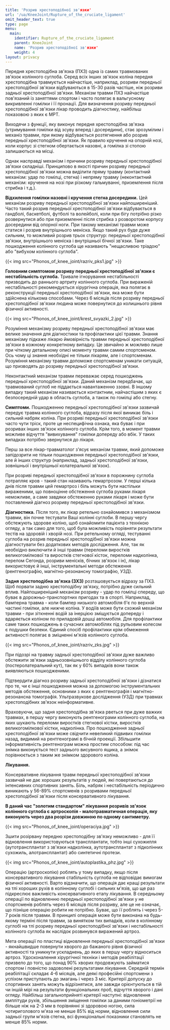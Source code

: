 ```yaml
---
title: 'Розрив хрестоподібної зв'язки'
url: '/ua/KneeJoint/Rupture_of_the_cruciate_ligament'
omit_header_text: true
type: page
menu:
  main:
    identifier: Rupture_of_the_cruciate_ligament
    parent: KneeJoint
    name: 'Розрив хрестоподібної зв'язки'
    weight: 4
layout: privacy
---
```


Передня хрестоподібна зв'язка (ПХЗ) одна із самих травмованих зв'язок колінного суглоба. Серед всіх інших зв'язок коліна передня хрестоподібна травмується найчастіше, наприклад, розриви передньої хрестоподібної зв'язки відбуваються в 15-30 разів частіше, ніж розриви задньої хрестоподібної зв'язки. Механізм травми ПХЗ найчастіше пов'язаний із заняттями спортом і часто полягає в вальгусному викривленні гомілки і її пронації. Для визначення розриву передньої хрестоподібної зв'язки лікар проводить діагностику, найбільш показовою з яких є МРТ.

Виходячи з функції, яку виконує передня хрестоподібна зв'язка (утримування гомілки від зсуву вперед і досередини), стає зрозумілим і механіз травми, при якому відбувається розтягнення або розрив передньої хрестоподібної зв'язки. Як правило кручення на опорній нозі, коли корпус зі стегном обертається назовні, а гомілка зі стопою залишаються на місці.

Однак насправді механізм і причини розриву передньої хрестоподібної зв'язки складніші. Принципово в якості причин розриву передньої хрестоподібної зв'язки можна виділити пряму травму (контактний механізм: удар по гомілці, стегна) і непряму травму (неконтактний механізм: кручення на нозі при різкому гальмуванні, приземлення після стрибка і т.д.).

**Відхилення гомілки назовні і кручення стегна досередини.** Цей механізм розриву передньої хрестоподібної зв'язки найпоширеніший. Часто такий розрив передньої хрестоподібної зв'язки відбувається в гандболі, баскетболі, футболі та волейболі, коли при бігу потрібно різко розвернутися або при приземленні після стрибка з розворотом корпусу досередини від опорної ноги. При такому механізмі травми може статися і розрив внутрішнього меніска. Якщо такий рух буде дуже сильним, то можливий розрив трьох структур: передньої хрестоподібної зв'язки, внутрішнього меніска і внутрішньої бічної зв'язки. Таке пошкодження колінного суглоба ще називають "нещасливою тріадою" або "вибухом колінного суглоба".

{{< img src="Phonos_of_knee_joint/razriv_pks1.jpg" >}}

**Головним симптомом розриву передньої хрестоподібної зв'язки є нестабільність суглоба.** Тривале ігнорування нестабільності призводить до раннього артриту колінного суглоба. При вираженій нестабільності рекомендується хірургічна операція, яка полягає в реконструкції передньої хрестоподібної зв'язки, яка може бути здійснена кількома способами. Через 6 місяців після розриву передньої хрестоподібної зв'язки людина може повернутися до колишнього рівня фізичної активності.

{{< img src="Phonos_of_knee_joint/krest_svyazki_2.jpg" >}}

Розуміння механізму розриву передньої хрестоподібної зв'язки має велике значення для діагностики та профілактики цієї травми. Знання механізму підкаже лікарю ймовірність травми передньої хрестоподібної зв'язки в кожному конкретному випадку. Це звичайно ж можливо лише при чіткому детальному описі моменту травми самим спортсменом. Ось чому ці знання необхідні не тільки лікарям, але і спортсменам. Розуміння механізму травми допоможе спортсменам уникати ситуацій, що призводять до розриву передньої хрестоподібної зв'язки.

Неконтактний механізм травми переважає серед пошкоджень передньої хрестоподібної зв'язки. Даний механізм передбачає, що травмований суглоб не піддається навантаженню ззовні. В іншому випадку такий механізм називається контактним, найчастішим з яких є безпосередній удар в область суглоба, а також по гомілці або стегну.

**Симптоми.** Пошкодженню передньої хрестоподібної зв'язки зазвичай передує травма колінного суглоба, відразу після якої виникає біль і сильний набряк коліна. При розриві передньої хрестоподібної зв'язки часто чути тріск, проте це неспецифічна ознака, яка буває і при розривах інших зв'язок колінного суглоба. Крім того, в момент травми можливе відчуття "вивихування" гомілки допереду або вбік. У таких випадках потрібно звернутися до лікаря.

Перш за все лікар-травматолог з'ясує механізм травми, який допоможе запідозрити не тільки пошкодження передньої хрестоподібної зв'язки, але й інших структур (наприклад, задньої хрестоподібної зв'язки, зовнішньої і внутрішньої колатеральної зв'язок).

При розриві передньої хрестоподібної зв'язки в порожнину суглоба потрапляє кров - такий стан називають гемартрозом. У перші кілька днів після травми цей гемартроз і біль можуть бути настільки вираженими, що повноцінне обстеження суглоба руками лікаря неможливе, а саме завдяки обстеженню руками лікаря і може бути поставлений діагноз розриву передньої хрестоподібної зв'язки.

**Діагностика.** Після того, як лікар ретельно ознайомився з механізмом травми, він почне тестувати Ваші колінні суглоби. В першу чергу обстежують здорове коліно, щоб ознайомити пацієнта з технікою огляду, а так само для того, щоб була можливість порівняти результати тестів на здоровій і хворій нозі. При ретельному огляді, тестуванні суглоба на розрив передньої хрестоподібної зв'язки можна діагностувати без додаткових методів дослідження. Але, так як необхідно виключити й інші травми (переломи виростків великогомілкової та виростків стегнової кісток, переломи надколінка, перелом Сегонда, розриви менісків, бічних зв'язок і ін), лікар використовує й інші, інструментальні методи обстеження (рентгенографію, магнітно-резонансну томографію, УЗД).

**Задня хрестоподібна зв'язка (ЗХЗ)** розташовується відразу за ПХЗ. Щоб порвати задню хрестоподібну зв'язку, потрібно дуже сильний вплив. Найпоширеніший механізм розриву - удар по гомілці спереду, що буває в дорожньо-транспортних пригодах та в спорті. Наприклад,  бамперна травма - коли бампер низького автомобіля б'є по верхній частині гомілки, але нижче коліна. У водіїв може бути схожий механізм травми - при зіткненні водій за інерцією зміщується допереду і вдаряється коліном по приладовій дошці автомобіля. Для профілактики саме таких пошкоджень в сучасних автомобілях під рульовим колесом є подушки безпеки. Єдиний спосіб профілактики крім обмеження активності полягає в зміцненні м'язів колінного суглоба.

{{< img src="Phonos_of_knee_joint/razriv_zks.jpg" >}}

При підозрі на травму задньої хрестоподібної зв'язки дуже важливо обстежити зв'язки задньозовнішнього відділу колінного суглоба (постеролатеральний кут), так як у 60% випадків вони також виявляються пошкодженими.

Підтвердити діагноз розриву задньої хрестоподібної зв'язки і дізнатися про те, чи є інші пошкодження можна за допомогою інструментальних методів обстеження, основними з яких є рентгенографія і магнітно-резонансна томографія. Ультразвукове дослідження (УЗД) при травмах хрестоподібних зв'язок неінформативне.

Враховуючи, що задня хрестоподібна зв'язка рветься при дуже важких травмах, в першу чергу виконують рентгенограми колінного суглоба, на яких шукають переломи виростків стегнової кістки, виростків великогомілкової кістки, надколінка. Про пошкодження задньої хрестоподібної зв'язки може свідчити невеликий підвивих гомілки назад, видимий на рентгенограмі в бічній проекції. Збільшити інформативність рентгенограм можна простим способом: під час знімка виконується тест заднього висувного ящика, а знімок порівнюється з таким же знімком здорового коліна.

**Лікування.**

Консервативне лікування травм передньої хрестоподібної зв'язки зазвичай не дає хороших результатів у людей, які повертаються до інтенсивних спортивних занять. Біль, набряк і нестабільність періодично виникають у 56-89% спортсменів з розривами передньої хрестоподібної зв'язки після консервативного лікування.

**В даний час "золотим стандартом" лікування розривів зв'язок колінного суглоба є артроскопія - малотравматичная операція, яку виконують через два розрізи довжиною по одному сантиметру.**


{{< img src="Phonos_of_knee_joint/operaciya.jpg" >}}

Зшити розірвану передню хрестоподібну зв'язку неможливо - для її відновлення використовуються трансплантати, тобто інші сухожилля (аутотрансплантат з зв'язки надколінка, аутотрансплантат з підколінних сухожиль, алотрансплантат) або синтетичні протези.

{{< img src="Phonos_of_knee_joint/autoplastika_phz.jpg" >}}

Операцію (артроскопію) роблять у тому випадку, якщо після консервативного лікування стабільність суглоба не відповідає вимогам фізичної активності. Варто відзначити, що операція дає кращі результати на тлі хороших рухів в колінному суглобі і сильних м'язів, що ще раз підкреслює важливість консервативного етапу лікування. В середньому операції по відновленню передньої хрестоподібної зв'язки у не спортсменів роблять через 6 місяців після розриву, але це не означає, що пізніше операцію робити не потрібно. Буває, що її роблять і через 5-7 років після травми. В принципі операція може бути виконана на будь-якому терміні після травми, за винятком тих випадків, коли в колінному суглобі на тлі розриву передньої хрестоподібної зв'язки і нестабільності колінного суглоба як наслідок розвинувся виражений артроз.

Мета операції по пластиці відновлення передньої хрестоподібної зв'язки - якнайшвидше повернути хворого до бажаного рівня фізичної активності та уникнути ускладнень, до яких в першу чергу відноситься артроз. Удосконалення хірургічної техніки і методів реабілітації призвело до того, що понад 90% хворих продовжують займатися спортом і повністю задоволені результатами лікування. Середній термін реабілітації складає 4-6 місяців, але деякі професійні спортсмени з успіхом приступають до змагань і через 3 міс. Критерії допуску до спортивних занять можуть відрізнятися, але завжди орієнтуються в тій чи іншій мірі на результати функціональних проб, відчуття хворого і дані огляду. Найбільш загальноприйняті критерії наступні: відновлення амплітуди рухів, збільшення зміщення гомілки за даними гоніометрії не більше ніж на 2-3 мм в порівнянні зі здоровою ногою, сила чотириголового м'яза не менше 85% від норми, відновлення сили задньої групи м'язів стегна, всі функціональні показники становлять не менше 85% норми.



